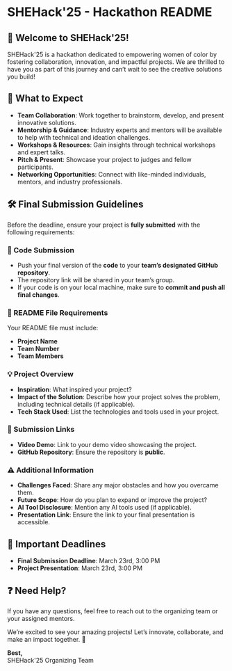 # SHEHack'25 - Hackathon README

## 🚀 Welcome to SHEHack'25!
SHEHack'25 is a hackathon dedicated to empowering women of color by fostering collaboration, innovation, and impactful projects. We are thrilled to have you as part of this journey and can’t wait to see the creative solutions you build!

## 📌 What to Expect
- **Team Collaboration**: Work together to brainstorm, develop, and present innovative solutions.
- **Mentorship & Guidance**: Industry experts and mentors will be available to help with technical and ideation challenges.
- **Workshops & Resources**: Gain insights through technical workshops and expert talks.
- **Pitch & Present**: Showcase your project to judges and fellow participants.
- **Networking Opportunities**: Connect with like-minded individuals, mentors, and industry professionals.

## 🛠 Final Submission Guidelines
Before the deadline, ensure your project is **fully submitted** with the following requirements:

### **📂 Code Submission**
- Push your final version of the **code** to your **team’s designated GitHub repository**.
- The repository link will be shared in your team’s group.
- If your code is on your local machine, make sure to **commit and push all final changes**.

### **📜 README File Requirements**
Your README file must include:
- **Project Name**
- **Team Number**
- **Team Members**

### **💡 Project Overview**
- **Inspiration**: What inspired your project?
- **Impact of the Solution**: Describe how your project solves the problem, including technical details (if applicable).
- **Tech Stack Used**: List the technologies and tools used in your project.

### **📎 Submission Links**
- **Video Demo**: Link to your demo video showcasing the project.
- **GitHub Repository**: Ensure the repository is **public**.

### **⚠ Additional Information**
- **Challenges Faced**: Share any major obstacles and how you overcame them.
- **Future Scope**: How do you plan to expand or improve the project?
- **AI Tool Disclosure**: Mention any AI tools used (if applicable).
- **Presentation Link**: Ensure the link to your final presentation is accessible.

## 📅 Important Deadlines
- **Final Submission Deadline**: March 23rd, 3:00 PM
- **Project Presentation**: March 23rd, 3:00 PM

## ❓ Need Help?
If you have any questions, feel free to reach out to the organizing team or your assigned mentors.

We’re excited to see your amazing projects! Let’s innovate, collaborate, and make an impact together. 🎉

**Best,**  
SHEHack'25 Organizing Team


